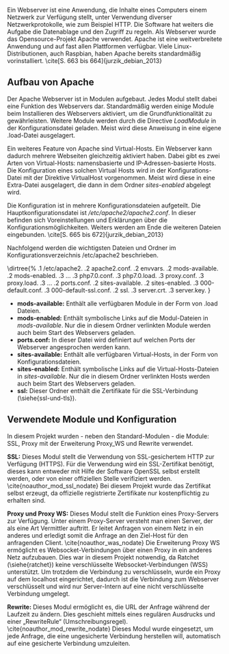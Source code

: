 Ein Webserver ist eine Anwendung, die Inhalte eines Computers einem Netzwerk zur Verfügung stellt, unter Verwendung diverser Netzwerkprotokolle, wie zum Beispiel HTTP. 
Die Software hat weiters die Aufgabe die Datenablage und den Zugriff zu regeln.
Als Webserver wurde das Opensource-Projekt Apache verwendet. 
Apache ist eine weitverbreitete Anwendung und auf fast allen Plattformen verfügbar.
Viele Linux-Distributionen, auch Raspbian, haben Apache bereits standardmäßig vorinstalliert. \cite[S. 663 bis 664]{jurzik_debian_2013}

## Aufbau von Apache
Der Apache Webserver ist in Modulen aufgebaut. Jedes Modul stellt dabei eine Funktion des Webservers dar.
Standardmäßig werden einige Module beim Installieren des Webservers aktiviert, um die Grundfunktionalität zu gewährleisten.
Weitere Module werden durch die Directive *LoadModule* in der Konfigurationsdatei geladen. 
Meist wird diese Anweisung in eine eigene .load-Datei ausgelagert.

Ein weiteres Feature von Apache sind Virtual-Hosts. 
Ein Webserver kann dadurch mehrere Webseiten gleichzeitig aktiviert haben. 
Dabei gibt es zwei Arten von Virtual-Hosts: namensbasierte und IP-Adressen-basierte Hosts. 
Die Konfiguration eines solchen Virtual Hosts wird in der Konfigurations-Datei mit der Direktive VirtualHost vorgenommen.
Meist wird diese in eine Extra-Datei ausgelagert, die dann in dem Ordner *sites-enabled* abgelegt wird. 

Die Konfiguration ist in mehrere Konfigurationsdateien aufgeteilt. Die Hauptkonfigurationsdatei ist */etc/apache2/apache2.conf*. 
In dieser befinden sich Voreinstellungen und Erklärungen über die Konfigurationsmöglichkeiten. 
Weiters werden am Ende die weiteren Dateien eingebunden. \cite[S. 665 bis 672]{jurzik_debian_2013} 

Nachfolgend werden die wichtigsten Dateien und Ordner im Konfigurationsverzeichnis /etc/apache2 beschrieben.



\dirtree{%
.1 /etc/apache2.
.2 apache2.conf.
.2 envvars.
.2 mods-available.
.2 mods-enabled.
.3 ...
.3 php7.0.conf.
.3 php7.0.load.
.3 proxy.conf.
.3 proxy.load.
.3 ...
.2 ports.conf.
.2 sites-available.
.2 sites-enabled.
.3 000-default.conf.
.3 000-default-ssl.conf.
.2 ssl.
.3 server.crt.
.3 server.key.
}


* **mods-available:**
Enthält alle verfügbaren Module in der Form von .load Dateien.
* **mods-enabled:**
Enthält symbolische Links auf die Modul-Dateien in *mods-available*. 
Nur die in diesem Ordner verlinkten Module werden auch beim Start des Webservers geladen.
* **ports.conf:**
In dieser Datei wird definiert auf welchen Ports der Webserver angesprochen werden kann.
* **sites-available:**
Enthält alle verfügbaren Virtual-Hosts, in der Form von Konfigurationsdateien.
* **sites-enabled:**
Enthält symbolische Links auf die Virtual-Hosts-Dateien in *sites-available*. 
Nur die in diesem Ordner verlinkten Hosts werden auch beim Start des Webservers geladen.
* **ssl:**
Dieser Ordner enthält die Zertifikate für die SSL-Verbindung (\siehe{ssl-und-tls}).


## Verwendete Module und Konfiguration
In diesem Projekt wurden - neben den Standard-Modulen - die Module: SSL, Proxy mit der Erweiterung Proxy_WS und Rewrite verwendet.

**SSL:**
Dieses Modul stellt die Verwendung von SSL-gesichertem  HTTP zur Verfügung (HTTPS). 
Für die Verwendung wird ein SSL-Zertifikat benötigt, dieses kann entweder mit Hilfe der Software OpenSSL selbst erstellt werden,
oder von einer offiziellen Stelle verifiziert werden. \cite{noauthor_mod_ssl_nodate}
Bei diesem Projekt wurde das Zertifikat selbst erzeugt, da offizielle registrierte Zertifikate nur kostenpflichtig zu erhalten sind.

**Proxy und Proxy WS:**
Dieses Modul stellt die Funktion eines Proxy-Servers zur Verfügung.
Unter einem Proxy-Server versteht man einen Server, der als eine Art Vermittler auftritt. Er leitet Anfragen von einem Netz in ein anderes 
und erledigt somit die Anfrage an den Ziel-Host für den anfragenden Client. \cite{noauthor_was_nodate}
Die Erweiterung Proxy WS ermöglicht es Websocket-Verbindungen über einen Proxy in ein anderes Netz aufzubauen.
Dies war in diesem Projekt notwendig, da Ratchet (\siehe{ratchet}) keine verschlüsselte Websocket-Verbindungen (WSS) unterstützt.
Um trotzdem die Verbindung zu verschlüsseln, wurde ein Proxy auf dem localhost eingerichtet, dadurch ist die Verbindung zum Webserver verschlüsselt und 
wird nur Server-Intern auf eine nicht verschlüsselte Verbindung umgelegt.

**Rewrite:**
Dieses Modul ermöglicht es, die URL der Anfrage während der Laufzeit zu ändern.
Dies geschieht mittels eines regulären Ausdrucks und einer „RewriteRule“ (Umschreibungsregel). \cite{noauthor_mod_rewrite_nodate}
Dieses Modul wurde eingesetzt, um jede Anfrage, die eine ungesicherte Verbindung herstellen will, automatisch auf eine gesicherte Verbindung umzuleiten.